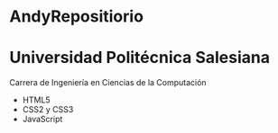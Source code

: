 # AndyRepositiorio

# Universidad Politécnica Salesiana

Carrera de Ingeniería en Ciencias de la Computación

- HTML5
- CSS2 y CSS3
- JavaScript